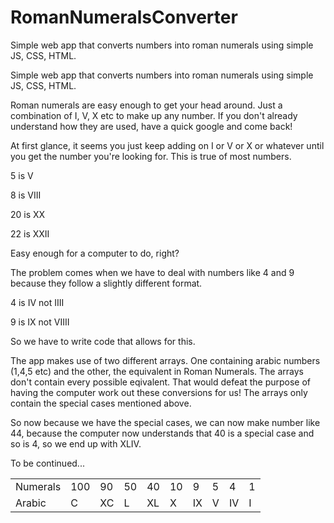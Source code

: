 # RomanNumeralsConverter
Simple web app that converts numbers into roman numerals using simple JS, CSS, HTML.

Simple web app that converts numbers into roman numerals using simple JS, CSS, HTML.

Roman numerals are easy enough to get your head around. Just a combination of I, V, X etc to make up any number. If you don't already understand how they are used, have a quick google and come back!

At first glance, it seems you just keep adding on I or V or X or whatever until you get the number you're looking for. This is true of most numbers.

5 is V

8 is VIII

20 is XX

22 is XXII

Easy enough for a computer to do, right? 

The problem comes when we have to deal with numbers like 4 and 9 because they follow a slightly different format.

4 is IV not IIII

9 is IX not VIIII

So we have to write code that allows for this. 

The app makes use of two different arrays. One containing arabic numbers (1,4,5 etc) and the other, the equivalent in Roman Numerals. The arrays don't contain every possible eqivalent. That would defeat the purpose of having the computer work out these conversions for us! The arrays only contain the special cases mentioned above.

<table>
  <tr>
    <td>Numerals</td>
      <td>100</td>
      <td>90</td>
      <td>50</td>
      <td>40</td>
      <td>10</td>
      <td>9</td>
      <td>5</td>
      <td>4</td>
      <td>1</td>
  </tr>
    <tr>
    <td>Arabic</td>
      <td>C</td>
      <td>XC</td>
      <td>L</td>
      <td>XL</td>
      <td>X</td>
      <td>IX</td>
      <td>V</td>
      <td>IV</td>
      <td>I</td>
  </tr>
  
  So now because we have the special cases, we can now make number like 44, because the computer now understands that 40 is a special case and so is 4, so we end up with XLIV.
  
  To be continued...
